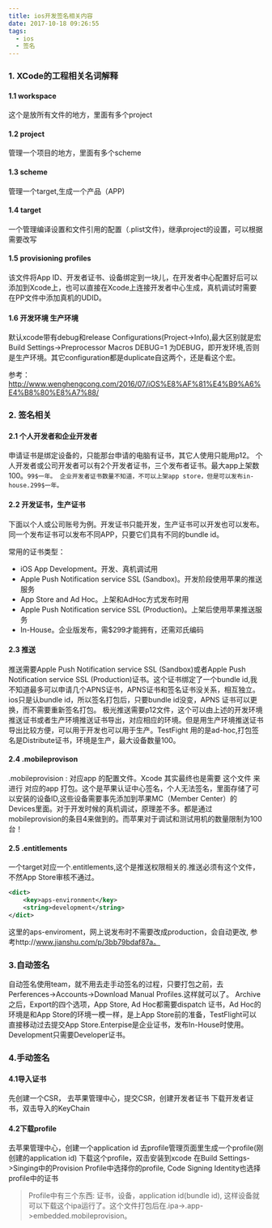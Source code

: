 ```yaml
---
title: ios开发签名相关内容
date: 2017-10-18 09:26:55
tags:
  - ios
  - 签名
---
```


### 1. XCode的工程相关名词解释

#### 1.1 workspace
这个是放所有文件的地方，里面有多个project

#### 1.2 project
管理一个项目的地方，里面有多个scheme

#### 1.3 scheme
管理一个target,生成一个产品（APP)

#### 1.4 target
一个管理编译设置和文件引用的配置（.plist文件)，继承project的设置，可以根据需要改写

#### 1.5 provisioning profiles
该文件将App ID、开发者证书、设备绑定到一块儿，在开发者中心配置好后可以添加到Xcode上，也可以直接在Xcode上连接开发者中心生成，真机调试时需要在PP文件中添加真机的UDID。

#### 1.6 开发环境 生产环境 
默认xcode带有debug和release Configurations(Project->Info),最大区别就是宏Build Settings->Preprocessor Macros DEBUG=1 为DEBUG，即开发环境,否则是生产环境。其它configuration都是duplicate自这两个，还是看这个宏。

<!-- more -->
参考：
http://www.wenghengcong.com/2016/07/iOS%E8%AF%81%E4%B9%A6%E4%B8%80%E8%A7%88/

### 2. 签名相关

#### 2.1 个人开发者和企业开发者
申请证书是绑定设备的，只能那台申请的电脑有证书，其它人使用只能用p12。
个人开发者或公司开发者可以有2个开发者证书，三个发布者证书。最大app上架数100。`99$一年。
企业开发者证书数量不知道，不可以上架app store，但是可以发布in-house.299$一年。`

#### 2.2 开发证书，生产证书
下面以个人或公司账号为例。开发证书只能开发，生产证书可以开发也可以发布。同一个发布证书可以发布不同APP，只要它们具有不同的bundle id。

常用的证书类型：
  * iOS App Development。开发、真机调试用
  * Apple Push Notification service SSL (Sandbox)。开发阶段使用苹果的推送服务
  * App Store and Ad Hoc。上架和AdHoc方式发布时用
  * Apple Push Notification service SSL (Production)。上架后使用苹果推送服务
  * In-House。企业版发布，需$299才能拥有，还需邓氏编码

#### 2.3 推送
推送需要Apple Push Notification service SSL (Sandbox)或者Apple Push Notification service SSL (Production)证书。这个证书绑定了一个bundle id,我不知道最多可以申请几个APNS证书，APNS证书和签名证书没关系，相互独立。
ios只是认bundle id，所以签名打包后，只要bundle id没变，APNS 证书可以更换，而不需要重新签名打包。
极光推送需要p12文件，这个可以由上述的开发环境推送证书或者生产环境推送证书导出，对应相应的环境。但是用生产环境推送证书导出比较方便，可以用于开发也可以用于生产。TestFight 用的是ad-hoc,打包签名是Distribute证书，环境是生产，最大设备数量100。

#### 2.4 .mobileprovison
.mobileprovision : 对应app 的配置文件。Xcode 其实最终也是需要 这个文件 来进行 对应的app 打包。这个是苹果认证中心签名，个人无法签名，里面存储了可以安装的设备ID,这些设备需要事先添加到苹果MC（Member Center）的Devices里面。对于开发时候的真机调试，原理差不多。都是通过mobileprovision的条目4来做到的。而苹果对于调试和测试用机的数量限制为100台！

#### 2.5 .entitlements
一个target对应一个.entitlements,这个是推送权限相关的.推送必须有这个文件，不然App Store审核不通过。
``` xml
<dict>
	<key>aps-environment</key>
	<string>development</string>
</dict>
```
这里的aps-enviroment，网上说发布时不需要改成production，会自动更改, 参考http://www.jianshu.com/p/3bb79bdaf87a。

### 3.自动签名
自动签名使用team，就不用去走手动签名的过程，只要打包之前，去Perferences->Accounts->Download Manual Profiles.这样就可以了。
Archive之后，Export的四个选项，App Store, Ad Hoc都需要dispatch 证书，Ad Hoc的环境是和App Store的环境一模一样，是上App Store前的准备，TestFlight可以直接移动过去提交App Store.Enterpise是企业证书，发布In-House时使用。Development只需要Developer证书。

### 4.手动签名
#### 4.1导入证书
先创建一个CSR，
去苹果管理中心，提交CSR，创建开发者证书
下载开发者证书，双击导入的KeyChain
#### 4.2下载profile
去苹果管理中心，创建一个application id
去profile管理页面里生成一个profile(刚创建的application id)
下载这个profile，双击安装到xcode
在Build Settings->Singing中的Provision Profile中选择你的profile, Code Signing Identity也选择profile中的证书

> Profile中有三个东西: 证书，设备，application id(bundle id), 这样设备就可以下载这个ipa运行了。这个文件打包后在.ipa->.app->embedded.mobileprovision。
